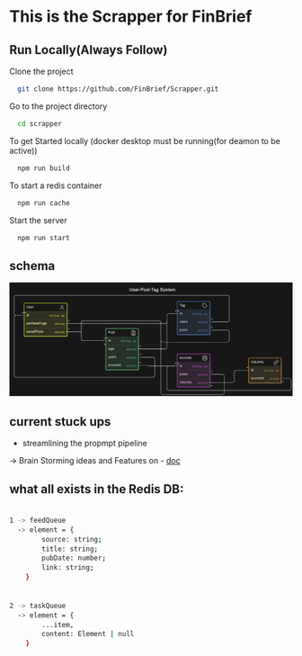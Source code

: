 
# This is the Scrapper for FinBrief

## Run Locally(Always Follow)

Clone the project

```bash
  git clone https://github.com/FinBrief/Scrapper.git
```

Go to the project directory

```bash
  cd scrapper
```

To get Started locally (docker desktop must be running(for deamon to be active))

```bash
  npm run build
```

To start a redis container

```bash
  npm run cache
```
  
Start the server

```bash
  npm run start
```


## schema
![alt text](public/image.png)

 
## current stuck ups 
 - streamlining the propmpt pipeline


-> Brain Storming ideas and Features on - [doc](https://docs.google.com/document/d/1qqUtHU3fa_lNoeGDPQ69PCJvUnsbVg9sLhgE8C07Dek/edit?usp=sharing)


## what all exists in the Redis DB:
```bash

1 -> feedQueue 
  -> element = {
        source: string;
        title: string;
        pubDate: number;
        link: string;
    }


2 -> taskQueue
  -> element = {
        ...item,
        content: Element | null
    }

```

